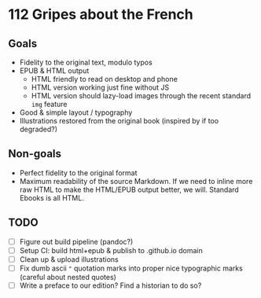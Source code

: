 # 112 Gripes about the French

## Goals

- Fidelity to the original text, modulo typos
- EPUB & HTML output
  - HTML friendly to read on desktop and phone
  - HTML version working just fine without JS
  - HTML version should lazy-load images through the recent standard `img` feature
- Good & simple layout / typography
- Illustrations restored from the original book (inspired by if too degraded?)

## Non-goals

- Perfect fidelity to the original format
- Maximum readability of the source Markdown. If we need to inline more raw HTML
  to make the HTML/EPUB output better, we will. Standard Ebooks is all HTML.

## TODO

- [ ] Figure out build pipeline (pandoc?)
- [ ] Setup CI: build html+epub & publish to .github.io domain
- [ ] Clean up & upload illustrations
- [ ] Fix dumb ascii `"` quotation marks into proper nice typographic marks (careful about nested quotes)
- [ ] Write a preface to our edition? Find a historian to do so?
